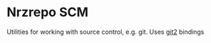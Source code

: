 # Nrzrepo SCM

Utilities for working with source control, e.g. git. Uses [git2](https://docs.rs/git2/latest/git2/) bindings
